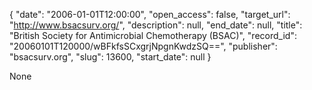 {
  "date": "2006-01-01T12:00:00", 
  "open_access": false, 
  "target_url": "http://www.bsacsurv.org/", 
  "description": null, 
  "end_date": null, 
  "title": "British Society for Antimicrobial Chemotherapy (BSAC)", 
  "record_id": "20060101T120000/wBFkfsSCxgrjNpgnKwdzSQ==", 
  "publisher": "bsacsurv.org", 
  "slug": 13600, 
  "start_date": null
}

None